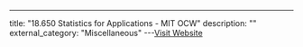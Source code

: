 ---
title: "18.650 Statistics for Applications - MIT OCW"
description: ""
external_category: "Miscellaneous"
---[Visit Website](https://ocw.mit.edu/courses/mathematics/18-650-statistics-for-applications-fall-2016/lecture-videos/)

